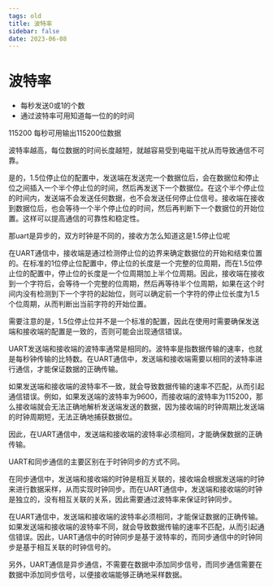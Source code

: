 ```yaml
---
tags: old
title: 波特率
sidebar: false
date: 2023-06-08
---
```

# 波特率

- 每秒发送0或1的个数 
- 通过波特率可用知道每一位的的时间


115200
每秒可用输出115200位数据


波特率越高，每位数据的时间长度越短，就越容易受到电磁干扰从而导致通信不可靠。


是的，1.5位停止位的配置中，发送端在发送完一个数据位后，会在数据位和停止位之间插入一个半个停止位的时间，然后再发送下一个数据位。在这个半个停止位的时间内，发送端不会发送任何数据，也不会发送任何停止位信号。接收端在接收到数据位后，也会等待一个半个停止位的时间，然后再判断下一个数据位的开始位置。这样可以提高通信的可靠性和稳定性。


那uart是异步的，双方时钟是不同的，接收方怎么知道这是1.5停止位呢


在UART通信中，接收端是通过检测停止位的边界来确定数据位的开始和结束位置的。在标准的1位停止位配置中，停止位的长度是一个完整的位周期，而在1.5位停止位的配置中，停止位的长度是一个位周期加上半个位周期。因此，接收端在接收到一个字符后，会等待一个完整的位周期，然后再等待半个位周期，如果在这个时间内没有检测到下一个字符的起始位，则可以确定前一个字符的停止位长度为1.5个位周期，从而判断出当前字符的开始位置。

需要注意的是，1.5位停止位并不是一个标准的配置，因此在使用时需要确保发送端和接收端的配置是一致的，否则可能会出现通信错误。



UART发送端和接收端的波特率通常是相同的。波特率是指数据传输的速率，也就是每秒钟传输的比特数。在UART通信中，发送端和接收端需要以相同的波特率进行通信，才能保证数据的正确传输。

如果发送端和接收端的波特率不一致，就会导致数据传输的速率不匹配，从而引起通信错误。例如，如果发送端的波特率为9600，而接收端的波特率为115200，那么接收端就会无法正确地解析发送端发送的数据，因为接收端的时钟周期比发送端的时钟周期短，无法正确地捕获数据位。

因此，在UART通信中，发送端和接收端的波特率必须相同，才能确保数据的正确传输。



UART和同步通信的主要区别在于时钟同步的方式不同。

在同步通信中，发送端和接收端的时钟是相互关联的，接收端会根据发送端的时钟来进行数据采样，从而实现时钟同步。而在UART通信中，发送端和接收端的时钟是独立的，没有相互关联的关系，因此需要通过波特率来保证时钟同步。

在UART通信中，发送端和接收端的波特率必须相同，才能保证数据的正确传输。如果发送端和接收端的波特率不同，就会导致数据传输的速率不匹配，从而引起通信错误。因此，UART通信中的时钟同步是基于波特率的，而同步通信中的时钟同步是基于相互关联的时钟信号的。

另外，UART通信是异步通信，不需要在数据中添加同步信号，而同步通信需要在数据中添加同步信号，以便接收端能够正确地采样数据。